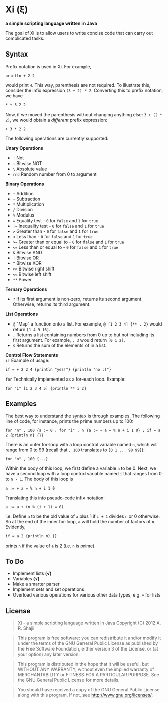 Xi (ξ)
=======
**a simple scripting language written in Java**

The goal of Xi is to allow users to write concise code that can carry out complicated tasks.

Syntax
---

Prefix notation is used in Xi. For example,

    println + 2 2
    
would print `4`. This way, parenthesis are not required. To illustrate this, consider the infix expression `(3 + 2) * 2`. Converting this to prefix 
notation, we have

    * + 3 2 2
    
Now, if we moved the parenthesis without changing anything else: `3 + (2 * 2)`, we would obtain a *different* prefix expression:

    + 3 * 2 2

The following operations are currently supported:

**Unary Operations**    
- `!`		Not  
- `~`		Bitwise NOT  
- `\`		Absolute value  
- `rnd`		Random number from 0 to argument

**Binary Operations**  
- `+`		Addition   
- `-`  		Subtraction   
- `*`  		Multiplication  
- `/`  		Division   
- `%`  		Modulus  
- `=`  		Equality test - `0` for `false` and `1` for `true`  
- `!=`		Inequality test - `0` for `false` and `1` for `true`  
- `>`  		Greater than - `0` for `false` and `1` for `true`  
- `<`  		Less than - `0` for `false` and `1` for `true`   
- `>=`  	Greater than or equal to - `0` for `false` and `1` for `true`  
- `<=`  	Less than or equal to - `0` for `false` and `1` for `true`  
- `&`  		Bitwise AND  
- `|`  		Bitwise OR   
- `^`		Bitwise XOR  
- `>>`		Bitwise right shift  
- `<<`  	Bitwise left shift  
- `**`		Power  

**Ternary Operations**  
- `?`		If its first argument is non-zero, returns its second argument. Otherwise, returns its third argument.  

**List Operations**  
- `@`		"Map" a function onto a list. For example, `@ [1 2 3 4] {** . 2}` would return `[1 4 9 16]`.  
- `,`		Returns a list containing numbers from 0 up to but not including its first argument. For example, `, 3` would return `[0 1 2]`.  
- `$`		Returns the sum of the elements of in a list.

**Control Flow Statements**  
`if`  	Example of usage:

    if = + 2 2 4 {println "yes!"} {println "no :("}
    
`for`  	Technically implemented as a for-each loop. Example:

    for "i" [1 2 3 4 5] {println ** i 2}

Examples
--------

The best way to understand the syntax is through examples. The following line of code, for instance, prints the prime numbers up to 100:

    for "n" , 100 {a := 0 ; for "i" , n {a := + a = % n + i 1 0} ; if = a 2 {println n} {}}

There is an outer for-loop with a loop control variable named `n`, which will range from 0 to 99 (recall that `, 100` translates to `[0 1 ... 98 99]`):

    for "n" , 100 {...}
    
Within the body of this loop, we first define a variable `a` to be 0. Next, we have a second loop with a loop control variable named `i` that 
ranges from 0 to `n - 1`. The body of this loop is

    a := + a = % n + i 1 0
    
Translating this into pseudo-code infix notation:

	a := a + (n % (i + 1) = 0)
	
i.e. Define `a` to be the old value of `a` plus 1 if `i + 1` divides `n` or 0 otherwise. So at the end of the inner for-loop, `a` will hold the number 
of factors of `n`. Evidently,

    if = a 2 {println n} {}
    
prints `n` if the value of `a` is 2 (i.e. `n` is prime).

To Do
-----


- Implement lists **(√)**
- Variables **(√)**
- Make a smarter parser
- Implement sets and set operations
- Overload various operations for various other data types, e.g. `+` for lists

License
-------

> Xi - a simple scripting language written in Java
Copyright (C) 2012  A. R. Shajii

>This program is free software: you can redistribute it and/or modify
it under the terms of the GNU General Public License as published by
the Free Software Foundation, either version 3 of the License, or
(at your option) any later version.

>This program is distributed in the hope that it will be useful,
but WITHOUT ANY WARRANTY; without even the implied warranty of
MERCHANTABILITY or FITNESS FOR A PARTICULAR PURPOSE.  See the
GNU General Public License for more details.

>You should have received a copy of the GNU General Public License
along with this program.  If not, see <http://www.gnu.org/licenses/>.


